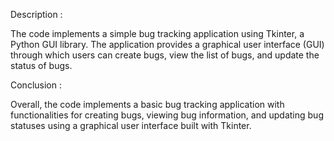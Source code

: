 Description :

 The code implements a simple bug tracking application using Tkinter, a Python GUI library. The application provides a graphical user interface (GUI) through which users can create bugs, view the list of bugs, and update the status of bugs.

Conclusion :

Overall, the code implements a basic bug tracking application with functionalities for creating bugs, viewing bug information, and updating bug statuses using a graphical user interface built with Tkinter.

